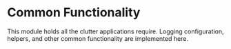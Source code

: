 # Common Functionality

This module holds all the clutter applications require. 
Logging configuration, helpers, and other common functionality are implemented here.